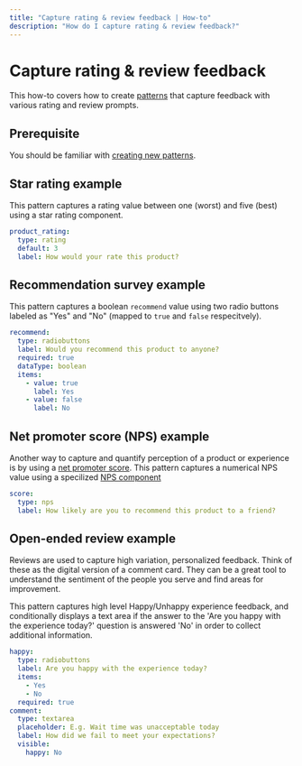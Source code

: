 ```yaml
---
title: "Capture rating & review feedback | How-to"
description: "How do I capture rating & review feedback?"
---
```


# Capture rating & review feedback

This how-to covers how to create [patterns](/reference/patterns/) that capture feedback with various rating and review prompts.

## Prerequisite

You should be familiar with [creating new patterns](/how-to/create-new-patterns/).

## Star rating example

This pattern captures a rating value between one (worst) and five (best) using a star rating component.

```yaml
product_rating:
  type: rating
  default: 3
  label: How would your rate this product?
```

<CaptionedImage
  src="/images/how-tos/capture-rating.png"
  alt="Routegy app with a star rating component with three stars selected"
  width="85%"
/>

## Recommendation survey example

This pattern captures a boolean `recommend` value using two radio buttons labeled as "Yes" and "No" (mapped to `true` and `false` respecitvely). 

```yaml
recommend:
  type: radiobuttons
  label: Would you recommend this product to anyone?
  required: true
  dataType: boolean
  items:
    - value: true
      label: Yes
    - value: false
      label: No
```

<CaptionedImage
  src="/images/how-tos/capture-recommend.png"
  alt="Routegy app that captures whether a person recommends a product by selecting one of two radio buttons to indicate their answer"
  width="85%"
/>

## Net promoter score (NPS) example

Another way to capture and quantify perception of a product or experience is by using a [net promoter score](https://en.wikipedia.org/wiki/Net_promoter_score). This pattern captures a numerical NPS value using a specilized [NPS component](/reference/patterns.html#net-promotor-score)

```yaml
score:
  type: nps
  label: How likely are you to recommend this product to a friend?
```

<CaptionedImage
  src="/images/how-tos/capture-nps.png"
  alt="Routegy app that captures a net promotor score to indicate how likely someone is to refcommend a product to a friend"
  width="85%"
/>

## Open-ended review example

Reviews are used to capture high variation, personalized feedback. Think of these as the digital version of a comment card. They can be a great tool to understand the sentiment of the people you serve and find areas for improvement.

This pattern captures high level Happy/Unhappy experience feedback, and conditionally displays a text area if the answer to the 'Are you happy with the experience today?' question is answered 'No' in order to collect additional information.

```yaml
happy:
  type: radiobuttons
  label: Are you happy with the experience today?
  items:
    - Yes
    - No
  required: true
comment:
  type: textarea
  placeholder: E.g. Wait time was unacceptable today
  label: How did we fail to meet your expectations?
  visible:
    happy: No
```

<CaptionedImage
  src="/images/how-tos/capture-comment-conditional.png"
  alt="Routegy app that captures whether a person is happy with an experience and if they say no are asked for additional information"
  width="85%"
/>
